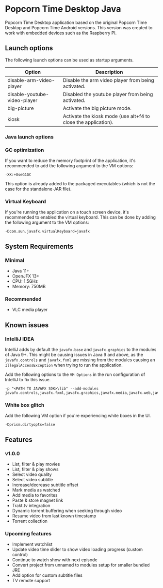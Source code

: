 # Popcorn Time Desktop Java

Popcorn Time Desktop application based on the original Popcorn Time Desktop and Popcorn Time Android versions.
This version was created to work with embedded devices such as the Raspberry PI.

## Launch options

The following launch options can be used as startup arguments.

Option                          | Description
---                             | ---
disable-arm-video-player        | Disable the arm video player from being activated.
disable-youtube-video-player    | Disabled the youtube player from being activated.
big-picture                     | Activate the big picture mode.
kiosk                           | Activate the kiosk mode (use alt+f4 to close the application).

### Java launch options

### GC optimization

If you want to reduce the memory footprint of the application, 
it's recommended to add the following argument to the VM options:

    -XX:+UseG1GC
    
This option is already added to the packaged executables 
(which is not the case for the standalone JAR file).

### Virtual Keyboard

If you're running the application on a touch screen device, 
it's recommended to enabled the virtual keyboard.
This can be done by adding the following argument to the VM options:

    -Dcom.sun.javafx.virtualKeyboard=javafx 

## System Requirements

### Minimal

- Java 11+
- OpenJFX 13+
- CPU: 1.5GHz
- Memory: 750MB

### Recommended

- VLC media player

## Known issues  

### IntelliJ IDEA

IntelliJ adds by default the `javafx.base` and `javafx.graphics` to the modules of Java 9+.
This might be causing issues in Java 9 and above, as the `javafx.controls` and `javafx.fxml` are 
missing from the modules causing an `IllegalAccessException` when trying to run the application.

Add the following options to the `VM Options` in the run configuration of IntelliJ to fix this issue. 

    -p "<PATH TO JAVAFX SDK>\lib" --add-modules javafx.controls,javafx.fxml,javafx.graphics,javafx.media,javafx.web,javafx.swing

### White box glitch

Add the following VM option if you're experiencing white boxes in the UI.

    -Dprism.dirtyopts=false

## Features

### v1.0.0

- List, filter & play movies
- List, filter & play shows
- Select video quality
- Select video subtitle
- Increase/decrease subtitle offset
- Mark media as watched
- Add media to favorites
- Paste & store magnet link
- Trakt.tv integration
- Dynamic torrent buffering when seeking through video
- Resume video from last known timestamp
- Torrent collection

### Upcoming features

- Implement watchlist
- Update video time slider to show video loading progress (custom control)
- Continue to watch show with next episode
- Convert project from unnamed to modules setup for smaller bundled JRE
- Add option for custom subtitle files
- TV remote support